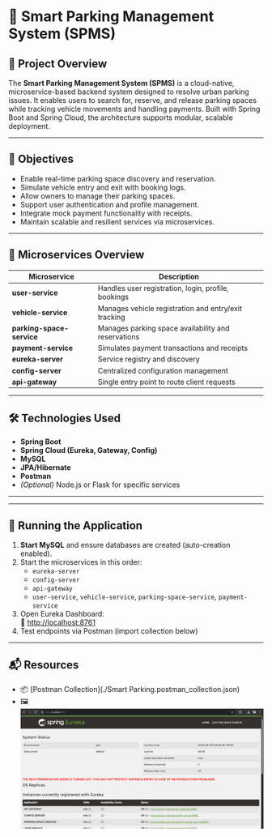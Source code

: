 # 🚗 Smart Parking Management System (SPMS)

## 📌 Project Overview

The **Smart Parking Management System (SPMS)** is a cloud-native, microservice-based backend system designed to resolve urban parking issues. It enables users to search for, reserve, and release parking spaces while tracking vehicle movements and handling payments. Built with Spring Boot and Spring Cloud, the architecture supports modular, scalable deployment.

---

## 🎯 Objectives

- Enable real-time parking space discovery and reservation.
- Simulate vehicle entry and exit with booking logs.
- Allow owners to manage their parking spaces.
- Support user authentication and profile management.
- Integrate mock payment functionality with receipts.
- Maintain scalable and resilient services via microservices.

---

## 🧱 Microservices Overview

| Microservice             | Description |
|--------------------------|-------------|
| **user-service**         | Handles user registration, login, profile, bookings |
| **vehicle-service**      | Manages vehicle registration and entry/exit tracking |
| **parking-space-service**| Manages parking space availability and reservations |
| **payment-service**      | Simulates payment transactions and receipts |
| **eureka-server**        | Service registry and discovery |
| **config-server**        | Centralized configuration management |
| **api-gateway**          | Single entry point to route client requests |

---

## 🛠️ Technologies Used

- **Spring Boot**
- **Spring Cloud (Eureka, Gateway, Config)**
- **MySQL**
- **JPA/Hibernate**
- **Postman**
- *(Optional)* Node.js or Flask for specific services

---
---

## 🚀 Running the Application

1. **Start MySQL** and ensure databases are created (auto-creation enabled).
2. Start the microservices in this order:
    - `eureka-server`
    - `config-server`
    - `api-gateway`
    - `user-service`, `vehicle-service`, `parking-space-service`, `payment-service`
3. Open Eureka Dashboard:  
   🔗 [http://localhost:8761](http://localhost:8761)
4. Test endpoints via Postman (import collection below)

---

## 📬 Resources

- 📦 [Postman Collection](./Smart Parking.postman_collection.json)
- 🖼️ ![Eureka Dashboard](./docs/screenshots/eureka_dashboard.png)
